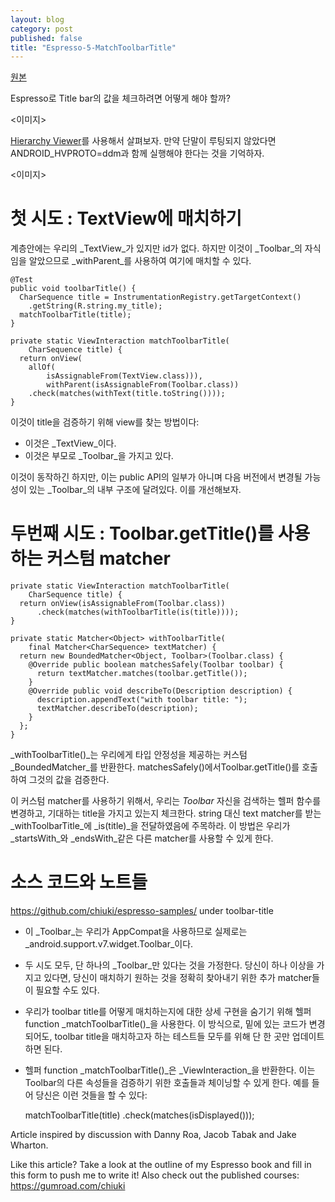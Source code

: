 ```yaml
---
layout: blog
category: post
published: false
title: "Espresso-5-MatchToolbarTitle"
---
```

[원본](http://blog.sqisland.com/2015/05/espresso-match-toolbar-title.html)

Espresso로 Title bar의 값을 체크하려면 어떻게 해야 할까?

<이미지>

[Hierarchy Viewer](http://developer.android.com/intl/ko/tools/help/hierarchy-viewer.html)를 사용해서 살펴보자. 만약 단말이 루팅되지 않았다면 ANDROID_HVPROTO=ddm과 함께 실행해야 한다는 것을 기억하자.

<이미지>

# 첫 시도 : TextView에 매치하기

계층안에는 우리의 _TextView_가 있지만 id가 없다. 하지만 이것이 _Toolbar_의 자식임을 알았으므로 _withParent_를 사용하여 여기에 매치할 수 있다.

    @Test
    public void toolbarTitle() {
      CharSequence title = InstrumentationRegistry.getTargetContext()
        .getString(R.string.my_title);
      matchToolbarTitle(title);
    }

    private static ViewInteraction matchToolbarTitle(
        CharSequence title) {
      return onView(
        allOf(
            isAssignableFrom(TextView.class))),
            withParent(isAssignableFrom(Toolbar.class))
        .check(matches(withText(title.toString())));
    }

이것이 title을 검증하기 위해 view를 찾는 방법이다:
* 이것은 _TextView_이다.
* 이것은 부모로 _Toolbar_을 가지고 있다.

이것이 동작하긴 하지만, 이는 public API의 일부가 아니며 다음 버전에서 변경될 가능성이 있는 _Toolbar_의 내부 구조에 달려있다. 이를 개선해보자.

# 두번째 시도 : Toolbar.getTitle()를 사용하는 커스텀 matcher

    private static ViewInteraction matchToolbarTitle(
        CharSequence title) {
      return onView(isAssignableFrom(Toolbar.class))
          .check(matches(withToolbarTitle(is(title))));
    }

    private static Matcher<Object> withToolbarTitle(
        final Matcher<CharSequence> textMatcher) {
      return new BoundedMatcher<Object, Toolbar>(Toolbar.class) {
        @Override public boolean matchesSafely(Toolbar toolbar) {
          return textMatcher.matches(toolbar.getTitle());
        }
        @Override public void describeTo(Description description) {
          description.appendText("with toolbar title: ");
          textMatcher.describeTo(description);
        }
      };
    }

_withToolbarTitle()_는 우리에게 타입 안정성을 제공하는 커스텀 _BoundedMatcher_를 반환한다. matchesSafely()에서Toolbar.getTitle()를 호출하여 그것의 값을 검증한다.

이 커스텀 matcher를 사용하기 위해서, 우리는 _Toolbar_ 자신을 검색하는 헬퍼 함수를 변경하고, 기대하는 title을 가지고 있는지 체크한다. string 대신 text matcher를 받는 _withToolbarTitle_에 _is(title)_을 전달하였음에 주목하라. 이 방법은 우리가 _startsWith_와  _endsWith_같은 다른 matcher를 사용할 수 있게 한다.

# 소스 코드와 노트들

https://github.com/chiuki/espresso-samples/ under toolbar-title

* 이 _Toolbar_는 우리가 AppCompat을 사용하므로 실제로는 _android.support.v7.widget.Toolbar_이다.
* 두 시도 모두, 단 하나의 _Toolbar_만 있다는 것을 가정한다. 당신이 하나 이상을 가지고 있다면, 당신이 매치하기 원하는 것을 정확히 찾아내기 위한 추가 matcher들이 필요할 수도 있다. 
* 우리가 toolbar title를 어떻게 매치하는지에 대한 상세 구현을 숨기기 위해 헬퍼 function _matchToolbarTitle()_을 사용한다. 이 방식으로, 밑에 있는 코드가 변경되어도, toolbar title을 매치하고자 하는 테스트들 모두를 위해 단 한 곳만 업데이트하면 된다.
* 헬퍼 function _matchToolbarTitle()_은 _ViewInteraction_을 반환한다. 이는 Toolbar의 다른 속성들을 검증하기 위한 호출들과 체이닝할 수 있게 한다. 예를 들어 당신은 이런 것들을 할 수 있다:

	matchToolbarTitle(title)
  		.check(matches(isDisplayed()));

Article inspired by discussion with Danny Roa, Jacob Tabak and Jake Wharton.

Like this article? Take a look at the outline of my Espresso book and fill in this form to push me to write it! Also check out the published courses: https://gumroad.com/chiuki

